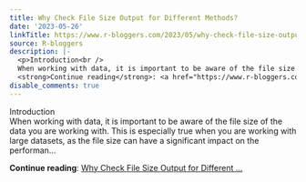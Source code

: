 ```yaml
---
title: Why Check File Size Output for Different Methods?
date: '2023-05-26'
linkTitle: https://www.r-bloggers.com/2023/05/why-check-file-size-output-for-different-methods/
source: R-bloggers
description: |-
  <p>Introduction<br />
  When working with data, it is important to be aware of the file size of the data you are working with. This is especially true when you are working with large datasets, as the file size can have a significant impact on the performan...</p>
  <strong>Continue reading</strong>: <a href="https://www.r-bloggers.com/2023/05/why-check-file-size-output-for-different-methods/">Why Check File Size Output for Different ...
disable_comments: true
---
```

<p>Introduction<br />
When working with data, it is important to be aware of the file size of the data you are working with. This is especially true when you are working with large datasets, as the file size can have a significant impact on the performan...</p>
<strong>Continue reading</strong>: <a href="https://www.r-bloggers.com/2023/05/why-check-file-size-output-for-different-methods/">Why Check File Size Output for Different ...